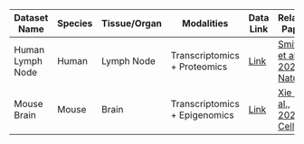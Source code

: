 | Dataset Name | Species | Tissue/Organ | Modalities | Data Link | Related Paper | Notes | Sequencing Technology |
|--------------|--------|--------------|-----------|-----------|---------------|-------|---------------------|
| Human Lymph Node | Human | Lymph Node | Transcriptomics + Proteomics | [Link](#) | [Smith et al., 2022, Nature](#) | Two-section spatial profiling | 10x Visium|
| Mouse Brain | Mouse | Brain | Transcriptomics + Epigenomics | [Link](#) | [Xie et al., 2021, Cell](#) |  | Spatial ATAC-RNA-seq |
